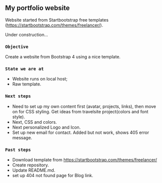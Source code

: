 
## My portfolio website

Website started from Startbootstrap free templates (https://startbootstrap.com/themes/freelancer/).

Under construction...

### `Objective`

Create a website from Bootstrap 4 using a nice template.


### `State we are at`
 - Website runs on local host;
 - Raw template.


### `Next steps`

 - Need to set up my own content first (avatar, projects, links), then move on for CSS styling. Get ideas from travelsite project(colors and font style).
 - Next, CSS and colors.
 - Next personalized Logo and Icon.
 - Set up new email for contact. Added but not work, shows 405 error message. 


### `Past steps`

 - Download template from https://startbootstrap.com/themes/freelancer/
 - Create repository.
 - Update README.md.
 - set up 404 not found page for Blog link.
 


